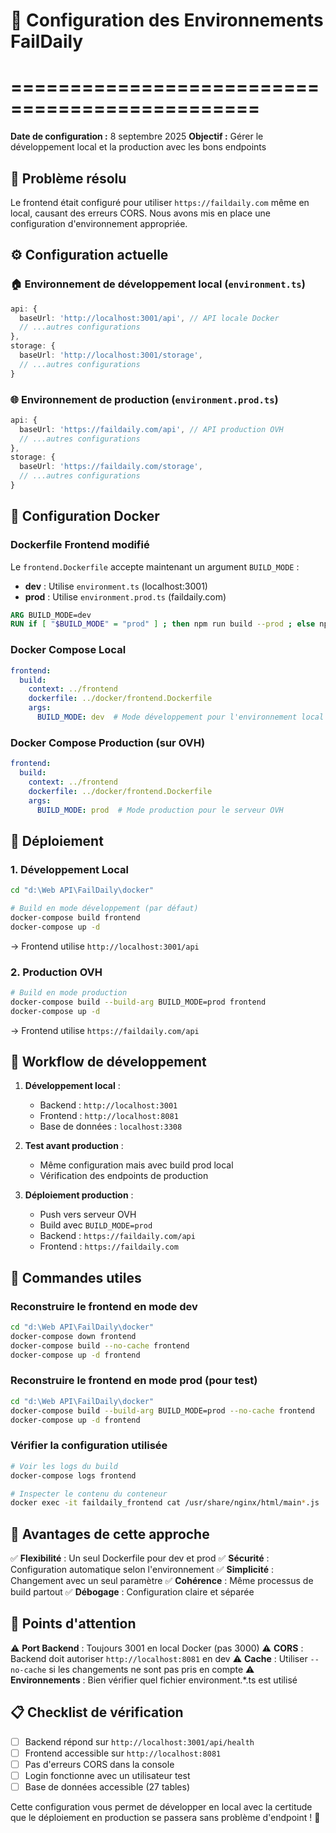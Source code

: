 # 🔧 Configuration des Environnements FailDaily
# ===============================================

**Date de configuration :** 8 septembre 2025
**Objectif :** Gérer le développement local et la production avec les bons endpoints

## 🎯 Problème résolu

Le frontend était configuré pour utiliser `https://faildaily.com` même en local, causant des erreurs CORS. Nous avons mis en place une configuration d'environnement appropriée.

## ⚙️ Configuration actuelle

### 🏠 Environnement de développement local (`environment.ts`)
```typescript
api: {
  baseUrl: 'http://localhost:3001/api', // API locale Docker
  // ...autres configurations
},
storage: {
  baseUrl: 'http://localhost:3001/storage',
  // ...autres configurations
}
```

### 🌐 Environnement de production (`environment.prod.ts`)
```typescript
api: {
  baseUrl: 'https://faildaily.com/api', // API production OVH
  // ...autres configurations
},
storage: {
  baseUrl: 'https://faildaily.com/storage',
  // ...autres configurations
}
```

## 🐳 Configuration Docker

### Dockerfile Frontend modifié
Le `frontend.Dockerfile` accepte maintenant un argument `BUILD_MODE` :
- **dev** : Utilise `environment.ts` (localhost:3001)
- **prod** : Utilise `environment.prod.ts` (faildaily.com)

```dockerfile
ARG BUILD_MODE=dev
RUN if [ "$BUILD_MODE" = "prod" ] ; then npm run build --prod ; else npm run build ; fi
```

### Docker Compose Local
```yaml
frontend:
  build:
    context: ../frontend
    dockerfile: ../docker/frontend.Dockerfile
    args:
      BUILD_MODE: dev  # Mode développement pour l'environnement local
```

### Docker Compose Production (sur OVH)
```yaml
frontend:
  build:
    context: ../frontend
    dockerfile: ../docker/frontend.Dockerfile
    args:
      BUILD_MODE: prod  # Mode production pour le serveur OVH
```

## 🚀 Déploiement

### 1. Développement Local
```bash
cd "d:\Web API\FailDaily\docker"

# Build en mode développement (par défaut)
docker-compose build frontend
docker-compose up -d
```
→ Frontend utilise `http://localhost:3001/api`

### 2. Production OVH
```bash
# Build en mode production
docker-compose build --build-arg BUILD_MODE=prod frontend
docker-compose up -d
```
→ Frontend utilise `https://faildaily.com/api`

## 🔄 Workflow de développement

1. **Développement local** : 
   - Backend : `http://localhost:3001`
   - Frontend : `http://localhost:8081`
   - Base de données : `localhost:3308`

2. **Test avant production** :
   - Même configuration mais avec build prod local
   - Vérification des endpoints de production

3. **Déploiement production** :
   - Push vers serveur OVH
   - Build avec `BUILD_MODE=prod`
   - Backend : `https://faildaily.com/api`
   - Frontend : `https://faildaily.com`

## 🔧 Commandes utiles

### Reconstruire le frontend en mode dev
```bash
cd "d:\Web API\FailDaily\docker"
docker-compose down frontend
docker-compose build --no-cache frontend
docker-compose up -d frontend
```

### Reconstruire le frontend en mode prod (pour test)
```bash
cd "d:\Web API\FailDaily\docker"
docker-compose build --build-arg BUILD_MODE=prod --no-cache frontend
docker-compose up -d frontend
```

### Vérifier la configuration utilisée
```bash
# Voir les logs du build
docker-compose logs frontend

# Inspecter le contenu du conteneur
docker exec -it faildaily_frontend cat /usr/share/nginx/html/main*.js | grep -o "localhost:300[0-9]"
```

## 🎯 Avantages de cette approche

✅ **Flexibilité** : Un seul Dockerfile pour dev et prod
✅ **Sécurité** : Configuration automatique selon l'environnement
✅ **Simplicité** : Changement avec un seul paramètre
✅ **Cohérence** : Même processus de build partout
✅ **Débogage** : Configuration claire et séparée

## 🚨 Points d'attention

⚠️ **Port Backend** : Toujours 3001 en local Docker (pas 3000)
⚠️ **CORS** : Backend doit autoriser `http://localhost:8081` en dev
⚠️ **Cache** : Utiliser `--no-cache` si les changements ne sont pas pris en compte
⚠️ **Environnements** : Bien vérifier quel fichier environment.*.ts est utilisé

## 📋 Checklist de vérification

- [ ] Backend répond sur `http://localhost:3001/api/health`
- [ ] Frontend accessible sur `http://localhost:8081`
- [ ] Pas d'erreurs CORS dans la console
- [ ] Login fonctionne avec un utilisateur test
- [ ] Base de données accessible (27 tables)

Cette configuration vous permet de développer en local avec la certitude que le déploiement en production se passera sans problème d'endpoint ! 🎉
